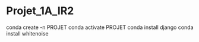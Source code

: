 # Projet_1A_IR2


conda create -n PROJET
conda activate PROJET
conda install django
conda install whitenoise
